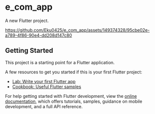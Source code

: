 # e_com_app

A new Flutter project.


https://github.com/Eku0425/e_com_app/assets/149374328/95cbe02e-a789-4f86-90e4-dd208d147c80


## Getting Started

This project is a starting point for a Flutter application.

A few resources to get you started if this is your first Flutter project:

- [Lab: Write your first Flutter app](https://docs.flutter.dev/get-started/codelab)
- [Cookbook: Useful Flutter samples](https://docs.flutter.dev/cookbook)

For help getting started with Flutter development, view the
[online documentation](https://docs.flutter.dev/), which offers tutorials,
samples, guidance on mobile development, and a full API reference.
